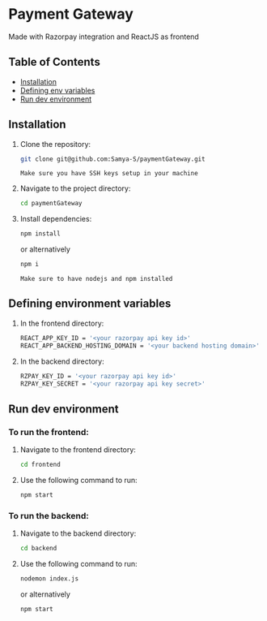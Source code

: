 # Payment Gateway

Made with Razorpay integration and ReactJS as frontend

## Table of Contents

- [Installation](#installation)
- [Defining env variables](#defining-environment-variables)
- [Run dev environment](#run-dev-environment)

## Installation

1. Clone the repository:

    ```bash
    git clone git@github.com:Samya-S/paymentGateway.git
    ```
    `Make sure you have SSH keys setup in your machine`

2. Navigate to the project directory:

    ```bash
    cd paymentGateway
    ```

3. Install dependencies:

    ```bash
    npm install
    ```
    or alternatively
   ```bash
   npm i
   ```
   `Make sure to have nodejs and npm installed`

## Defining environment variables

1. In the frontend directory:

    ```bash
    REACT_APP_KEY_ID = '<your razorpay api key id>'
    REACT_APP_BACKEND_HOSTING_DOMAIN = '<your backend hosting domain>'
    ```
1. In the backend directory:

    ```bash
    RZPAY_KEY_ID = '<your razorpay api key id>'
    RZPAY_KEY_SECRET = '<your razorpay api key secret>'
    ```

## Run dev environment

### To run the frontend: 

1. Navigate to the frontend directory:

    ```bash
    cd frontend
    ```
    
2. Use the following command to run:

    ```bash
    npm start
    ```

### To run the backend: 

1. Navigate to the backend directory:

    ```bash
    cd backend
    ```
    
2. Use the following command to run:

    ```bash
    nodemon index.js
    ```
   or alternatively
    ```bash
    npm start
    ```
